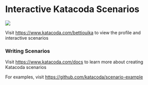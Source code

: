 # Interactive Katacoda Scenarios

[![](http://shields.katacoda.com/katacoda/bettiouika/count.svg)](https://www.katacoda.com/bettiouika "Get your profile on Katacoda.com")

Visit https://www.katacoda.com/bettiouika to view the profile and interactive scenarios

### Writing Scenarios
Visit https://www.katacoda.com/docs to learn more about creating Katacoda scenarios

For examples, visit https://github.com/katacoda/scenario-example
